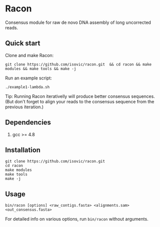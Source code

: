 # Racon
Consensus module for raw de novo DNA assembly of long uncorrected reads.  

## Quick start
Clone and make Racon:
```  
git clone https://github.com/isovic/racon.git  && cd racon && make modules && make tools && make -j  
```
Run an example script:  
```  
./example1-lambda.sh  
```  
Tip: Running Racon iterativelly will produce better consensus sequences. (But don't forget to align your reads to the consensus sequence from the previous iteration.)  

## Dependencies
1. gcc >= 4.8  

## Installation
```  
git clone https://github.com/isovic/racon.git  
cd racon  
make modules  
make tools  
make -j  
```  

## Usage
```  
bin/racon [options] <raw_contigs.fasta> <alignments.sam> <out_consensus.fasta>  
```  
For detailed info on various options, run ```bin/racon``` without arguments.  
